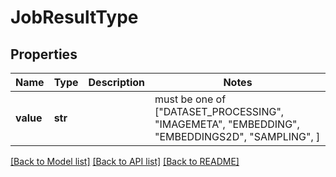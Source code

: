 # JobResultType


## Properties
Name | Type | Description | Notes
------------ | ------------- | ------------- | -------------
**value** | **str** |  |  must be one of ["DATASET_PROCESSING", "IMAGEMETA", "EMBEDDING", "EMBEDDINGS2D", "SAMPLING", ]

[[Back to Model list]](../README.md#documentation-for-models) [[Back to API list]](../README.md#documentation-for-api-endpoints) [[Back to README]](../README.md)


